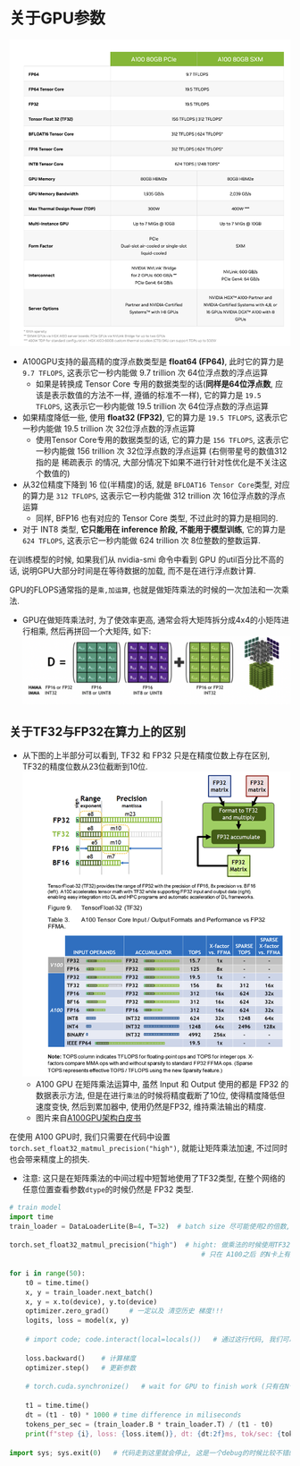 # 关于GPU参数
![](notes_about_dtype_images/A100参数.png)
- A100GPU支持的最高精的度浮点数类型是 **float64 (FP64)**, 此时它的算力是 `9.7 TFLOPS`, 这表示它一秒内能做 9.7 trillion 次 64位浮点数的浮点运算
  - 如果是转换成 Tensor Core 专用的数据类型的话(**同样是64位浮点数**, 应该是表示数值的方法不一样, 遵循的标准不一样), 它的算力是 `19.5 TFLOPS`, 这表示它一秒内能做 19.5 trillion 次 64位浮点数的浮点运算
- 如果精度降低一些, 使用 **float32 (FP32)**, 它的算力是 `19.5 TFLOPS`, 这表示它一秒内能做 19.5 trillion 次 32位浮点数的浮点运算
  - 使用Tensor Core专用的数据类型的话, 它的算力是 `156 TFLOPS`, 这表示它一秒内能做 156 trillion 次 32位浮点数的浮点运算 (右侧带星号的数值312指的是 稀疏表示 的情况, 大部分情况下如果不进行针对性优化是不关注这个数值的)
- 从32位精度下降到 16 位(半精度)的话, 就是 `BFLOAT16 Tensor Core`类型, 对应的算力是 `312 TFLOPS`, 这表示它一秒内能做 312 trillion 次 16位浮点数的浮点运算
  - 同样, BFP16 也有对应的 Tensor Core 类型, 不过此时的算力是相同的.
- 对于 INT8 类型, **它只能用在 inference 阶段, 不能用于模型训练**, 它的算力是 `624 TFLOPS`, 这表示它一秒内能做 624 trillion 次 8位整数的整数运算.

在训练模型的时候, 如果我们从 nvidia-smi 命令中看到 GPU 的util百分比不高的话, 说明GPU大部分时间是在等待数据的加载, 而不是在进行浮点数计算.

GPU的FLOPS通常指的是`乘,加运算`, 也就是做矩阵乘法的时候的一次加法和一次乘法.
- GPU在做矩阵乘法时, 为了使效率更高, 通常会将大矩阵拆分成4x4的小矩阵进行相乘, 然后再拼回一个大矩阵, 如下:
    ![](notes_about_dtype_images/GPU中的4x4矩阵乘法示意图.png)

## 关于TF32与FP32在算力上的区别
- 从下图的上半部分可以看到, TF32 和 FP32 只是在精度位数上存在区别, TF32的精度位数从23位截断到10位.  
    ![](notes_about_dtype_images/A100在TF32和FP32在计算时使用的精度截断.png)
  - A100 GPU 在矩阵乘法运算中, 虽然 Input 和 Output 使用的都是 FP32 的数据表示方法, 但是在进行`乘法`的时候将精度截断了10位, 使得精度降低但速度变快, 然后到累加器中, 使用仍然是FP32, 维持乘法输出的精度.
  - 图片来自[A100GPU架构白皮书](https://images.nvidia.com/aem-dam/en-zz/Solutions/data-center/nvidia-ampere-architecture-whitepaper.pdf)

在使用 A100 GPU时, 我们只需要在代码中设置`torch.set_float32_matmul_precision("high")`, 就能让矩阵乘法加速, 不过同时也会带来精度上的损失.
- 注意: 这只是在矩阵乘法的中间过程中短暂地使用了TF32类型, 在整个网络的任意位置查看参数`dtype`的时候仍然是 FP32 类型.
```python
# train model
import time
train_loader = DataLoaderLite(B=4, T=32)  # batch size 尽可能使用2的倍数, 因为硬件都是2进制, 这样可以让机器运行效率高一些

torch.set_float32_matmul_precision("high")  # hight: 做乘法的时候使用TF32(精度下降), highest: 做乘法的时候仍然使用FP32
                                                # 只在 A100之后 的N卡上有用, 在mac上无效

for i in range(50):
    t0 = time.time()
    x, y = train_loader.next_batch()
    x, y = x.to(device), y.to(device)
    optimizer.zero_grad()     # 一定以及 清空历史 梯度!!!
    logits, loss = model(x, y)
    
    # import code; code.interact(local=locals())   # 通过这行代码, 我们可以在终端触发一个 interactive console, 直接进行一些debug操作
    
    loss.backward()    # 计算梯度
    optimizer.step()   # 更新参数
    
    # torch.cuda.synchronize()   # wait for GPU to finish work (只有在N卡上有用, mac上无效)
    
    t1 = time.time()
    dt = (t1 - t0) * 1000 # time difference in miliseconds
    tokens_per_sec = (train_loader.B * train_loader.T) / (t1 - t0)
    print(f"step {i}, loss: {loss.item()}, dt: {dt:2f}ms, tok/sec: {tokens_per_sec}")   # loss.item() 可以将tensor换成为 float, 并把数据放回CPU

import sys; sys.exit(0)   # 代码走到这里就会停止, 这是一个debug的时候比较不错的方式
```
